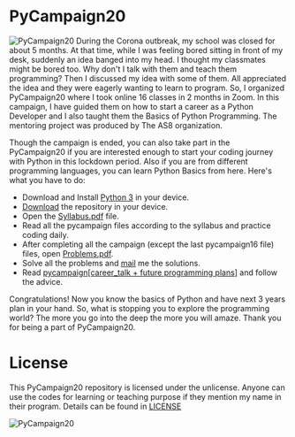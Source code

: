 # PyCampaign20
![PyCampaign20](https://github.com/ahammadshawki8/PyCampaign20/blob/master/image/PyCampaign20.jpg)
During the Corona outbreak, my school was closed for about 5 months. At that time, while I was feeling bored sitting in front of my desk, suddenly an idea banged into my head. I thought my classmates might be bored too. Why don't I talk with them and teach them programming? Then I discussed my idea with some of them. All appreciated the idea and they were eagerly wanting to learn to program. So, I organized PyCampaign20 where I took online 16 classes in 2 months in Zoom. In this campaign, I have guided them on how to start a career as a Python Developer and I also taught them the Basics of Python Programming. The mentoring project was produced by The AS8 organization.

Though the campaign is ended, you can also take part in the PyCampaign20 if you are interested enough to start your coding journey with Python in this lockdown period.
Also if you are from different programming languages, you can learn Python Basics from here.
Here's what you have to do:
  * Download and Install [Python 3](https://www.python.org/downloads/) in your device.
  * [Download](https://github.com/ahammadshawki8/PyCampaign20.git) the repository in your device.
  * Open the [Syllabus.pdf](https://github.com/ahammadshawki8/PyCampaign20/blob/master/%231%20Syllabus.pdf) file.
  * Read all the pycampaign files according to the syllabus and practice coding daily.
  * After completing all the campaign (except the last pycampaign16 file) files, open [Problems.pdf](https://github.com/ahammadshawki8/PyCampaign20/blob/master/%232%20Problems.pdf).
  * Solve all the problems and [mail](mailto:ahammadshawki8@gmail.com) me the solutions.
  * Read [pycampaign[career_talk + future programming plans]](https://github.com/ahammadshawki8/PyCampaign20/blob/master/pycampaign16%5Bcareer_talk%20%2B%20future%20programming%20plans%5D.txt) and follow the advice.
  
Congratulations! Now you know the basics of Python and have next 3 years plan in your hand. So, what is stopping you to explore the programming world? The more you go into the deep the more you will amaze. Thank you for being a part of PyCampaign20.

# License
This PyCampaign20 repository is licensed under the unlicense. Anyone can use the codes for learning or teaching purpose if they mention my name in their program.
Details can be found in [LICENSE](https://github.com/ahammadshawki8/PyCampaign20/blob/master/LICENSE)


![PyCampaign20](https://github.com/ahammadshawki8/PyCampaign20/blob/master/image/thanks.jpg)
